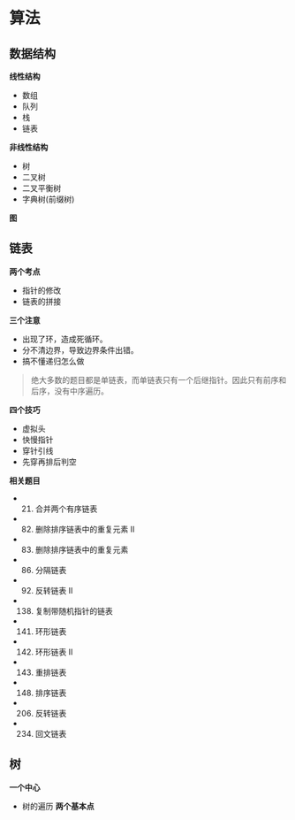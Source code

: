 # 算法
## 数据结构
**线性结构**  
- 数组
- 队列
- 栈
- 链表

**非线性结构**  
- 树
- 二叉树
- 二叉平衡树
- 字典树(前缀树)

**图**

## 链表   
**两个考点**
- 指针的修改 
- 链表的拼接

**三个注意**  
- 出现了环，造成死循环。
- 分不清边界，导致边界条件出错。
- 搞不懂递归怎么做

> 绝大多数的题目都是单链表，而单链表只有一个后继指针。因此只有前序和后序，没有中序遍历。

**四个技巧**
- 虚拟头
- 快慢指针
- 穿针引线
- 先穿再排后判空

**相关题目**
- 21. 合并两个有序链表
- 82. 删除排序链表中的重复元素 II
- 83. 删除排序链表中的重复元素
- 86. 分隔链表
- 92. 反转链表 II
- 138. 复制带随机指针的链表
- 141. 环形链表
- 142. 环形链表 II
- 143. 重排链表
- 148. 排序链表
- 206. 反转链表
- 234. 回文链表

## 树
**一个中心**
- 树的遍历
**两个基本点**  